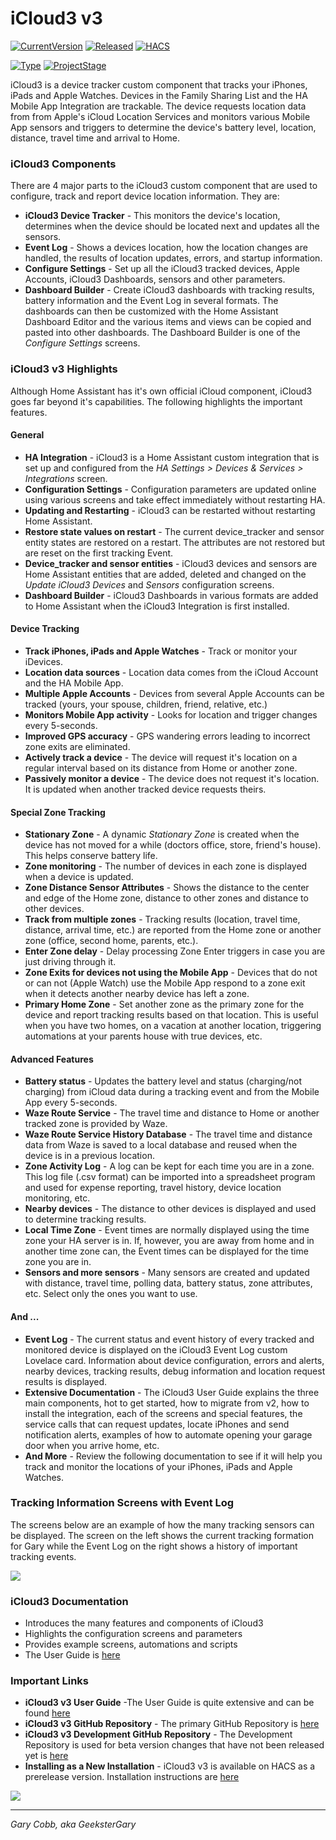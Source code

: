 # iCloud3 v3

[![CurrentVersion](https://img.shields.io/badge/Current_Version-v3.2-orange.svg)](https://github.com/gcobb321/icloud3)   [![Released](https://img.shields.io/badge/Released-May,_2025-orange.svg)](https://github.com/gcobb321/icloud3) [![HACS](https://img.shields.io/badge/HACS-Standard_Installation-darkorange.svg)](https://github.com/gcobb321/icloud3)

 [![Type](https://img.shields.io/badge/Type-Custom_Component-forestgreen.svg)](https://github.com/gcobb321/icloud3)   [![ProjectStage](https://img.shields.io/badge/Project_Stage-General_Availability-forestgreen.svg)](https://github/gcobb321/icloud3) 




iCloud3 is a device tracker custom component that tracks your iPhones, iPads and Apple Watches. Devices in the Family Sharing List and the HA Mobile App Integration are trackable. The device requests location data from from Apple's iCloud  Location Services and monitors various Mobile App sensors and triggers to determine the device's  battery level, location, distance, travel time and arrival to Home. 

### iCloud3 Components

There are 4 major parts to the iCloud3 custom component that are used to configure, track and report device location information. They are:

- **iCloud3 Device Tracker** - This monitors the device's location, determines when the device should be located next and updates all the sensors.
- **Event Log** - Shows a devices location, how the location changes are handled, the results of location updates, errors, and startup information.
- **Configure Settings** - Set up all the iCloud3 tracked devices, Apple Accounts, iCloud3 Dashboards, sensors and other parameters.
- **Dashboard Builder** - Create iCloud3 dashboards with tracking results, battery information and the Event Log in several formats. The dashboards can then be customized with the Home Assistant Dashboard Editor and the various items and views can be copied and pasted into other dashboards. The Dashboard Builder is one of the *Configure Settings* screens. 

### iCloud3 v3 Highlights

Although Home Assistant has it's own official iCloud component, iCloud3 goes far beyond it's capabilities. The following highlights the important features.

#### General

- **HA Integration** - iCloud3 is a Home Assistant custom integration that is set up and configured from the *HA Settings > Devices & Services > Integrations* screen.
- **Configuration Settings** - Configuration parameters are updated online using various screens and take effect immediately without restarting HA.
- **Updating and Restarting** - iCloud3 can be restarted without restarting Home Assistant.
- **Restore state values on restart** - The current device_tracker and sensor entity states are restored on a restart. The attributes are not restored but are reset on the first tracking Event. 
- **Device_tracker and sensor entities** - iCloud3 devices and sensors are Home Assistant entities that are added, deleted and changed on the  *Update iCloud3 Devices* and *Sensors* configuration screens.
- **Dashboard Builder** - iCloud3 Dashboards in various formats are added to Home Assistant when the iCloud3 Integration is first installed.

#### Device Tracking

- **Track iPhones, iPads and Apple Watches** - Track or monitor your iDevices. 
- **Location data sources** - Location data comes from the iCloud Account and the HA Mobile App.
- **Multiple Apple Accounts** - Devices from several Apple Accounts can be tracked (yours, your spouse, children, friend, relative, etc.)
- **Monitors Mobile App activity** - Looks for location and trigger changes every 5-seconds. 
- **Improved GPS accuracy** - GPS wandering errors leading to incorrect zone exits are eliminated.
- **Actively track a device** - The device will request it's location on a regular interval based on its distance from Home or another zone. 
- **Passively monitor a device** - The device does not request it's location. It is updated when another tracked device requests theirs.

#### Special Zone Tracking

- **Stationary Zone** - A dynamic *Stationary Zone* is created when the device has not moved for a while (doctors office, store, friend's house). This helps conserve battery life.
- **Zone monitoring** - The number of devices in each zone is displayed when a device is updated. 
- **Zone Distance Sensor Attributes** - Shows the distance to the center and edge of the Home zone, distance to other zones and distance to other devices. 
- **Track from multiple zones** - Tracking results (location, travel time, distance, arrival time, etc.) are reported from the Home zone or another zone (office, second home, parents, etc.). 
- **Enter Zone delay** - Delay processing Zone Enter triggers in case you are just driving through it.
- **Zone Exits for devices not using the Mobile App** - Devices that do not or can not (Apple Watch) use the Mobile App respond to a zone exit when it detects another nearby device has left a zone.
- **Primary Home Zone** - Set another zone as the primary zone for the device and report tracking results based on that location. This is useful when you have two homes, on a vacation at another location, triggering automations at your parents house with true devices, etc.

#### Advanced Features

- **Battery status** - Updates the battery level and status (charging/not charging) from iCloud data during a tracking event and from the Mobile App every 5-seconds.
- **Waze Route Service** - The travel time and distance to Home or another tracked zone is provided by Waze.
- **Waze Route Service History Database** - The travel time and distance data from Waze is saved to a local database and reused when the device is in a previous location. 
- **Zone Activity Log** - A log can be kept for each time you are in a zone. This log file (.csv format) can be imported into a spreadsheet program and used for expense reporting, travel history, device location monitoring, etc. 
- **Nearby devices** - The distance to other devices is displayed and used to determine tracking results.
- **Local Time Zone** - Event times are normally displayed using the time zone your HA server is in. If, however, you are away from home and in another time zone can, the Event times can be displayed for the time zone you are in.
- **Sensors and more sensors** - Many sensors are created and updated with distance, travel time, polling data, battery status, zone attributes, etc. Select only the ones you want to use. 

#### And ...

- **Event Log** - The current status and event history of every tracked and monitored device is displayed on the iCloud3 Event Log custom Lovelace card. Information about device configuration, errors and alerts, nearby devices, tracking results, debug information and location request results is displayed.
- **Extensive Documentation** - The iCloud3 User Guide explains the three main components, hot to get started, how to migrate from v2, how to install the integration, each of the screens and special features, the service calls that can request updates, locate iPhones and send notification alerts, examples of how to automate opening your garage door when you arrive home, etc.
- **And More** - Review the following documentation to see if it will help you track and monitor the locations of your iPhones, iPads and Apple Watches.

  

### Tracking Information Screens with Event Log

The screens below are an example of how the many tracking sensors can be displayed. The screen on the left shows the current tracking formation for Gary while the Event Log on the right shows a history of important tracking events.

![](https://gcobb321.github.io/icloud3_v3_docs/images/dashboard-allinfo-summary.png)

### iCloud3 Documentation

- Introduces the many features and components of iCloud3
- Highlights the configuration screens and parameters
- Provides example screens, automations and scripts
- The User Guide is [here](https://gcobb321.github.io/icloud3_v3_docs/#/)

### Important Links

- **iCloud3 v3 User Guide** -The User Guide is quite extensive and can be found [here](https://gcobb321.github.io/icloud3_v3_docs/#/)
- **iCloud3 v3 GitHub Repository** - The primary GitHub Repository is [here](https://github.com/gcobb321/icloud3)
- **iCloud3 v3 Development GitHub Repository** - The Development Repository is used for beta version changes that have not been released yet is [here](https://github.com/gcobb321_v3)
- **Installing as a New Installation** - iCloud3 v3 is available on HACS as a prerelease version.  Installation instructions are [here](https://gcobb321.github.io/icloud3_v3_docs/#/chapters/2-installing-and-configuring)



<a href="https://www.buymeacoffee.com/gcobb321" target="_blank"><img src="https://gcobb321.github.io/icloud3_v3_docs/images/buymeacoffee-docs-button.png"/></a>


-----
*Gary Cobb, aka GeeksterGary*



